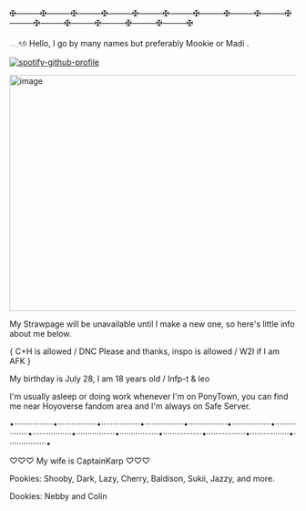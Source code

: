 ✠———✠———✠———✠———✠———✠———✠———✠———✠———✠———✠———✠———✠———✠———✠———✠

𓂃ৎ୭   Hello, I go by many names but preferably Mookie or Madi .

[![spotify-github-profile](https://spotify-github-profile.kittinanx.com/api/view?uid=31ts7iv6yt53whgxdprzrnl2dw7q&cover_image=true&theme=natemoo-re&show_offline=true&background_color=326331&interchange=true&bar_color=b3005f&bar_color_cover=false)](https://github.com/kittinan/spotify-github-profile)

<img width="736" height="414" alt="image" src="https://github.com/user-attachments/assets/886afb01-4108-4915-a61a-3f90da8d1d7f" />



My Strawpage will be unavailable until I make a new one, so here's little info about me below.

{ C+H is allowed / DNC Please and thanks, inspo is allowed / W2I if I am AFK }

My birthday is July 28, I am 18 years old / Infp-t & leo 

I'm usually asleep or doing work whenever I'm on PonyTown, you can find me near Hoyoverse fandom area and I'm always on Safe Server.

•·················•·················•·················•·················•·················•·················•·················•·················•·················•·················•·················•·················•·················•·················•

♡♡♡ My wife is CaptainKarp ♡♡♡

Pookies: Shooby, Dark, Lazy, Cherry, Baldison, Sukii, Jazzy, and more.

Dookies: Nebby and Colin
